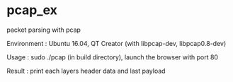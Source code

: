 # pcap_ex
packet parsing with pcap

Environment : Ubuntu 16.04, QT Creator (with libpcap-dev, libpcap0.8-dev)

Usage : sudo ./pcap <interface> (in build directory), launch the browser with port 80

Result : print each layers header data and last payload
